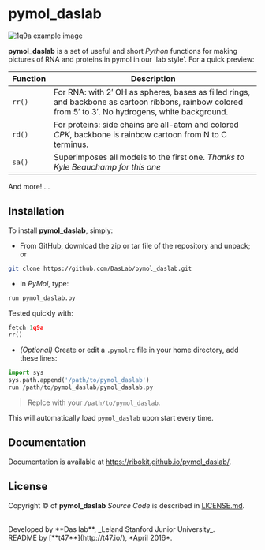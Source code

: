# pymol_daslab

![1q9a example image](https://raw.github.com/DasLab/pymol_daslab/master/1q9a.png)

**pymol_daslab** is a set of useful and short *Python* functions for making pictures of RNA and proteins in pymol in our 'lab style'. For a quick preview:

| Function | Description |
| --- | --- |
| `rr()` | For RNA: with 2&prime; OH as spheres, bases as filled rings, and backbone as cartoon ribbons, rainbow colored from 5&prime; to 3&prime;. No hydrogens, white background. |
| `rd()` | For proteins: side chains are all-atom and colored _CPK_, backbone is rainbow cartoon from N to C terminus. |
| `sa()` | Superimposes all models to the first one. _Thanks to Kyle Beauchamp for this one_ |

And more! ...

## Installation

To install **pymol_daslab**, simply:

- From GitHub, download the zip or tar file of the repository and unpack; or 

```bash
git clone https://github.com/DasLab/pymol_daslab.git
```

- In _PyMol_, type:

```python
run pymol_daslab.py
```

Tested quickly with:

```python
fetch 1q9a
rr()
```

- _(Optional)_ Create or edit a `.pymolrc` file in your home directory, add these lines:

```python
import sys
sys.path.append('/path/to/pymol_daslab')
run /path/to/pymol_daslab/pymol_daslab.py
```

> Replce with your `/path/to/pymol_daslab`.

This will automatically load `pymol_daslab` upon start every time.

## Documentation

Documentation is available at https://ribokit.github.io/pymol_daslab/.

## License

Copyright &copy; of **pymol_daslab** _Source Code_ is described in [LICENSE.md](https://github.com/DasLab/pymol_daslab/blob/master/LICENSE.md).

<br/>
Developed by **Das lab**, _Leland Stanford Junior University_.
<br/>
README by [**t47**](http://t47.io/), *April 2016*.

